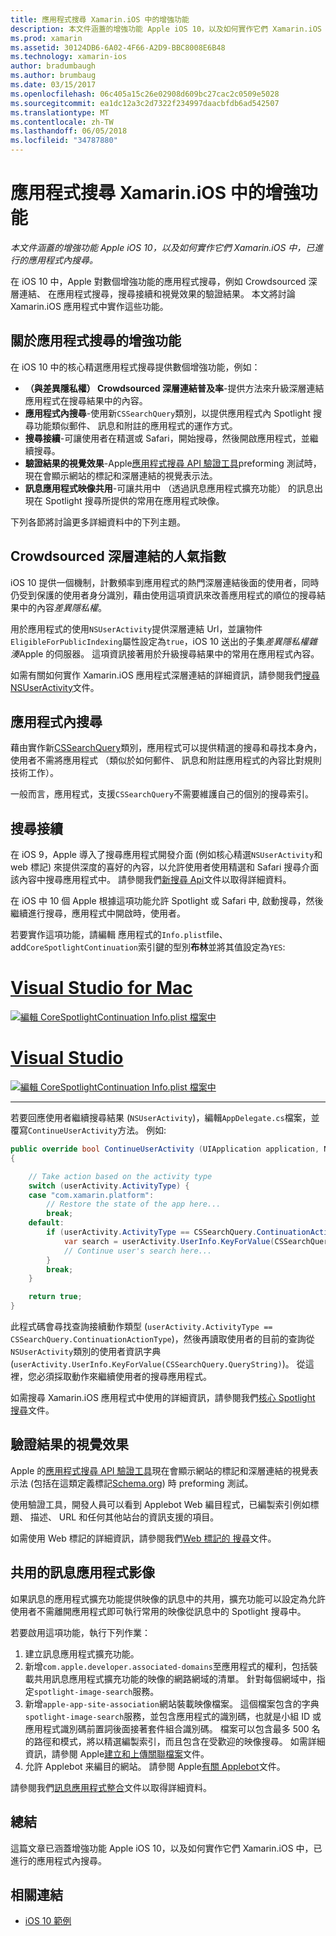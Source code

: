 ```yaml
---
title: 應用程式搜尋 Xamarin.iOS 中的增強功能
description: 本文件涵蓋的增強功能 Apple iOS 10，以及如何實作它們 Xamarin.iOS 中，已進行的應用程式內搜尋。
ms.prod: xamarin
ms.assetid: 30124DB6-6A02-4F66-A2D9-BBC8008E6B48
ms.technology: xamarin-ios
author: bradumbaugh
ms.author: brumbaug
ms.date: 03/15/2017
ms.openlocfilehash: 06c405a15c26e02908d609bc27cac2c0509e5028
ms.sourcegitcommit: ea1dc12a3c2d7322f234997daacbfdb6ad542507
ms.translationtype: MT
ms.contentlocale: zh-TW
ms.lasthandoff: 06/05/2018
ms.locfileid: "34787880"
---
```

# <a name="app-search-enhancements-in-xamarinios"></a>應用程式搜尋 Xamarin.iOS 中的增強功能

_本文件涵蓋的增強功能 Apple iOS 10，以及如何實作它們 Xamarin.iOS 中，已進行的應用程式內搜尋。_

在 iOS 10 中，Apple 對數個增強功能的應用程式搜尋，例如 Crowdsourced 深層連結、 在應用程式搜尋，搜尋接續和視覺效果的驗證結果。 本文將討論 Xamarin.iOS 應用程式中實作這些功能。

## <a name="about-app-search-enhancements"></a>關於應用程式搜尋的增強功能

在 iOS 10 中的核心精選應用程式搜尋提供數個增強功能，例如：

- **（與差異隱私權） Crowdsourced 深層連結普及率**-提供方法來升級深層連結應用程式在搜尋結果中的內容。
- **應用程式內搜尋**-使用新`CSSearchQuery`類別，以提供應用程式內 Spotlight 搜尋功能類似郵件、 訊息和附註的應用程式的運作方式。
- **搜尋接續**-可讓使用者在精選或 Safari，開始搜尋，然後開啟應用程式，並繼續搜尋。
- **驗證結果的視覺效果**-Apple[應用程式搜尋 API 驗證工具](https://search.developer.apple.com/appsearch-validation-tool)preforming 測試時，現在會顯示網站的標記和深層連結的視覺表示法。
- **訊息應用程式映像共用**-可讓共用中 （透過訊息應用程式擴充功能） 的訊息出現在 Spotlight 搜尋所提供的常用在應用程式映像。

下列各節將討論更多詳細資料中的下列主題。

## <a name="crowdsourced-deep-link-popularity"></a>Crowdsourced 深層連結的人氣指數

iOS 10 提供一個機制，計數頻率到應用程式的熱門深層連結後面的使用者，同時仍受到保護的使用者身分識別，藉由使用這項資訊來改善應用程式的順位的搜尋結果中的內容*差異隱私權*。

用於應用程式的使用`NSUserActivity`提供深層連結 Url，並讓物件`EligibleForPublicIndexing`屬性設定為`true`，iOS 10 送出的子集*差異隱私權雜湊*Apple 的伺服器。 這項資訊接著用於升級搜尋結果中的常用在應用程式內容。

如需有關如何實作 Xamarin.iOS 應用程式深層連結的詳細資訊，請參閱我們[搜尋 NSUserActivity](~/ios/platform/search/nsuseractivity.md)文件。

## <a name="in-app-searching"></a>應用程式內搜尋

藉由實作新[CSSearchQuery](https://developer.apple.com/reference/corespotlight/cssearchquery)類別，應用程式可以提供精選的搜尋和尋找本身內，使用者不需將應用程式 （類似於如何郵件、 訊息和附註應用程式的內容比對規則技術工作）。

一般而言，應用程式，支援`CSSearchQuery`不需要維護自己的個別的搜尋索引。 

## <a name="search-continuation"></a>搜尋接續

在 iOS 9，Apple 導入了搜尋應用程式開發介面 (例如核心精選`NSUserActivity`和 web 標記) 來提供深度的喜好的內容，以允許使用者使用精選和 Safari 搜尋介面該內容中搜尋應用程式中。 請參閱我們[新搜尋 Api](~/ios/platform/search/index.md)文件以取得詳細資料。

在 iOS 中 10 個 Apple 根據這項功能允許 Spotlight 或 Safari 中, 啟動搜尋，然後繼續進行搜尋，應用程式中開啟時，使用者。 

若要實作這項功能，請編輯 應用程式的`Info.plist`file、 add`CoreSpotlightContinuation`索引鍵的型別**布林**並將其值設定為`YES`:

# <a name="visual-studio-for-mactabvsmac"></a>[Visual Studio for Mac](#tab/vsmac)

[![](app-search-enhancements-images/search01.png "編輯 CoreSpotlightContinuation Info.plist 檔案中")](app-search-enhancements-images/search01.png#lightbox)

# <a name="visual-studiotabvswin"></a>[Visual Studio](#tab/vswin)

[![](app-search-enhancements-images/searchw01.png "編輯 CoreSpotlightContinuation Info.plist 檔案中")](app-search-enhancements-images/search01.png#lightbox)

-----

若要回應使用者繼續搜尋結果 (`NSUserActivity`)，編輯`AppDelegate.cs`檔案，並覆寫`ContinueUserActivity`方法。 例如: 

```csharp
public override bool ContinueUserActivity (UIApplication application, NSUserActivity userActivity, UIApplicationRestorationHandler completionHandler)
{

    // Take action based on the activity type
    switch (userActivity.ActivityType) {
    case "com.xamarin.platform":
        // Restore the state of the app here...
        break;
    default:
        if (userActivity.ActivityType == CSSearchQuery.ContinuationActionType) {
            var search = userActivity.UserInfo.KeyForValue(CSSearchQuery.QueryString);
            // Continue user's search here...
        }
        break;
    }

    return true;
}
```

此程式碼會尋找查詢接續動作類型 (`userActivity.ActivityType == CSSearchQuery.ContinuationActionType`)，然後再讀取使用者的目前的查詢從`NSUserActivity`類別的使用者資訊字典 (`userActivity.UserInfo.KeyForValue(CSSearchQuery.QueryString)`)。 從這裡，您必須採取動作來繼續使用者的搜尋應用程式。

如需搜尋 Xamarin.iOS 應用程式中使用的詳細資訊，請參閱我們[核心 Spotlight 搜尋](~/ios/platform/search/corespotlight.md)文件。

## <a name="visualization-of-validation-results"></a>驗證結果的視覺效果

Apple 的[應用程式搜尋 API 驗證工具](https://search.developer.apple.com/appsearch-validation-tool)現在會顯示網站的標記和深層連結的視覺表示法 (包括在這類定義標記[Schema.org](http://schema.org/)) 時 preforming 測試。

使用驗證工具，開發人員可以看到 Applebot Web 編目程式，已編製索引例如標題、 描述、 URL 和任何其他站台的資訊支援的項目。

如需使用 Web 標記的詳細資訊，請參閱我們[Web 標記的 搜尋](~/ios/platform/search/web-markup.md)文件。

## <a name="message-app-image-sharing"></a>共用的訊息應用程式影像

如果訊息的應用程式擴充功能提供映像的訊息中的共用，擴充功能可以設定為允許使用者不需離開應用程式即可執行常用的映像從訊息中的 Spotlight 搜尋中。

若要啟用這項功能，執行下列作業：

1. 建立訊息應用程式擴充功能。
2. 新增`com.apple.developer.associated-domains`至應用程式的權利，包括裝載共用訊息應用程式擴充功能的映像的網路網域的清單。 針對每個網域中，指定`spotlight-image-search`服務。
3. 新增`apple-app-site-association`網站裝載映像檔案。 這個檔案包含的字典`spotlight-image-search`服務，並包含應用程式的識別碼，也就是小組 ID 或應用程式識別碼前置詞後面接著套件組合識別碼。 檔案可以包含最多 500 名的路徑和模式，將以精選編製索引，而且包含在受歡迎的映像搜尋。 如需詳細資訊，請參閱 Apple[建立和上傳關聯檔案](https://developer.apple.com/library/prerelease/content/documentation/General/Conceptual/AppSearch/UniversalLinks.html#//apple_ref/doc/uid/TP40016308-CH12-SW4)文件。
4. 允許 Applebot 来編目的網站。 請參閱 Apple[有關 Applebot](https://support.apple.com/HT204683)文件。

請參閱我們[訊息應用程式整合](~/ios/platform/message-app-integration/index.md)文件以取得詳細資料。

## <a name="summary"></a>總結

這篇文章已涵蓋增強功能 Apple iOS 10，以及如何實作它們 Xamarin.iOS 中，已進行的應用程式內搜尋。



## <a name="related-links"></a>相關連結

- [iOS 10 範例](https://developer.xamarin.com/samples/ios/iOS10/)
